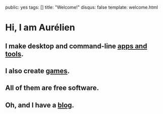 public: yes
tags: []
title: "Welcome!"
disqus: false
template: welcome.html

# Hi, I am Aurélien

## I make desktop and command-line [apps and tools](/apps/).

## I also create [games](/games/).

## All of them are free software.

## Oh, and I have a [blog](/blog/).

